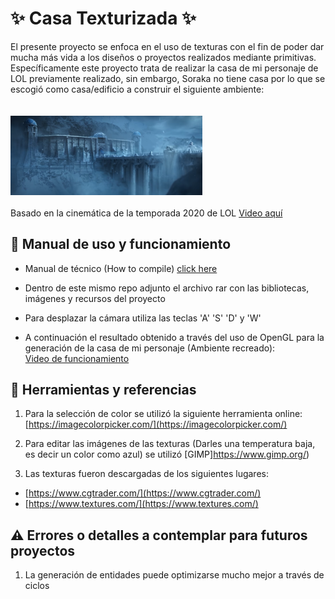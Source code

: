 # ✨ Casa Texturizada ✨

El presente proyecto se enfoca en el uso de texturas con el fin de poder dar mucha más vida a los diseños o proyectos realizados mediante primitivas. Específicamente este proyecto trata de realizar la casa de mi personaje de LOL previamente realizado, sin embargo, Soraka no tiene casa por lo que se escogió como casa/edificio a construir el siguiente ambiente: <br><br><br>
<img src="https://github.com/aMurryFly/casa_texturizada_openGL/blob/main/about/img/general.PNG" alt="img" style="zoom:30%;" />
<br><br>
Basado en la cinemática de la temporada 2020 de LOL [Video aquí](https://youtu.be/aR-KAldshAE)  

## 🚀 Manual de uso y funcionamiento

- Manual de técnico (How to compile) [click here](https://github.com/aMurryFly/casa_texturizada_openGL/blob/main/about/How%20to%20compile%20(Manual%20T%C3%A9cnico).pdf)

- Dentro de este mismo repo adjunto el archivo rar con las bibliotecas, imágenes y  recursos del proyecto 

- Para desplazar la cámara utiliza las teclas 'A' 'S' 'D' y 'W' 

- A continuación el resultado obtenido a través del uso de OpenGL para la generación de la casa de mi personaje (Ambiente recreado):<br>
[Video de funcionamiento](https://youtu.be/bRYmRxO-Hb4)

## 🤔 Herramientas y referencias 

1. Para la selección de color se utilizó la siguiente herramienta online:
[https://imagecolorpicker.com/](https://imagecolorpicker.com/)

2. Para editar las imágenes de las texturas (Darles una temperatura baja, es decir un color como azul) se utilizó [GIMP]https://www.gimp.org/)

3. Las texturas fueron descargadas de los siguientes lugares:

  - [https://www.cgtrader.com/](https://www.cgtrader.com/)
  - [https://www.textures.com/](https://www.textures.com/) 
  
  
## ⚠ Errores o detalles a contemplar para futuros proyectos

1. La generación de entidades puede optimizarse mucho mejor a través de ciclos
